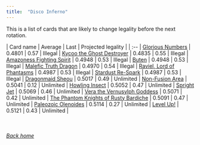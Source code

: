 ```yaml
---
title:  "Disco Inferno"
---
```


This is a list of cards that are likely to change legality before the next rotation.

| Card name | Average | Last | Projected legality |
| :-- |
[Glorious Numbers](https://db.ygoprodeck.com/card/?search=Glorious%20Numbers) | 0.4801 | 0.57 | Illegal |
[Kycoo the Ghost Destroyer](https://db.ygoprodeck.com/card/?search=Kycoo%20the%20Ghost%20Destroyer) | 0.4835 | 0.55 | Illegal |
[Amazoness Fighting Spirit](https://db.ygoprodeck.com/card/?search=Amazoness%20Fighting%20Spirit) | 0.4948 | 0.53 | Illegal |
[Buten](https://db.ygoprodeck.com/card/?search=Buten) | 0.4948 | 0.53 | Illegal |
[Malefic Truth Dragon](https://db.ygoprodeck.com/card/?search=Malefic%20Truth%20Dragon) | 0.4970 | 0.54 | Illegal |
[Raviel, Lord of Phantasms](https://db.ygoprodeck.com/card/?search=Raviel,%20Lord%20of%20Phantasms) | 0.4987 | 0.53 | Illegal |
[Stardust Re-Spark](https://db.ygoprodeck.com/card/?search=Stardust%20Re-Spark) | 0.4987 | 0.53 | Illegal |
[Dragonmaid Sheou](https://db.ygoprodeck.com/card/?search=Dragonmaid%20Sheou) | 0.5017 | 0.49 | Unlimited |
[Non-Fusion Area](https://db.ygoprodeck.com/card/?search=Non-Fusion%20Area) | 0.5041 | 0.12 | Unlimited |
[Howling Insect](https://db.ygoprodeck.com/card/?search=Howling%20Insect) | 0.5052 | 0.47 | Unlimited |
[Spright Jet](https://db.ygoprodeck.com/card/?search=Spright%20Jet) | 0.5069 | 0.46 | Unlimited |
[Vera the Vernusylph Goddess](https://db.ygoprodeck.com/card/?search=Vera%20the%20Vernusylph%20Goddess) | 0.5071 | 0.42 | Unlimited |
[The Phantom Knights of Rusty Bardiche](https://db.ygoprodeck.com/card/?search=The%20Phantom%20Knights%20of%20Rusty%20Bardiche) | 0.5091 | 0.47 | Unlimited |
[Paleozoic Olenoides](https://db.ygoprodeck.com/card/?search=Paleozoic%20Olenoides) | 0.5114 | 0.27 | Unlimited |
[Level Up!](https://db.ygoprodeck.com/card/?search=Level%20Up!) | 0.5121 | 0.43 | Unlimited |

<br>

###### [Back home](index)